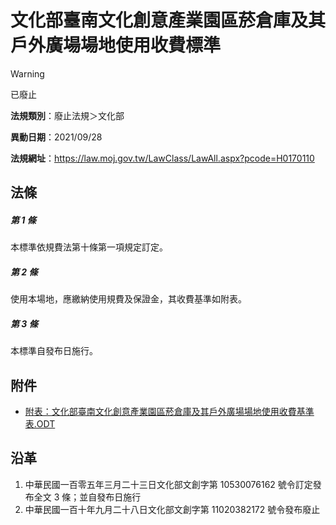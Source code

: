 # 文化部臺南文化創意產業園區菸倉庫及其戶外廣場場地使用收費標準
> [!WARNING]
> 已廢止

**法規類別**：廢止法規＞文化部

**異動日期**：2021/09/28  

**法規網址**：https://law.moj.gov.tw/LawClass/LawAll.aspx?pcode=H0170110



## 法條
##### 第 1 條
本標準依規費法第十條第一項規定訂定。

##### 第 2 條
使用本場地，應繳納使用規費及保證金，其收費基準如附表。

##### 第 3 條
本標準自發布日施行。
## 附件
* [附表：文化部臺南文化創意產業園區菸倉庫及其戶外廣場場地使用收費基準表.ODT](https://law.moj.gov.tw/LawClass/LawGetFile.ashx?FileId=0000176148)
## 沿革
1. 中華民國一百零五年三月二十三日文化部文創字第 10530076162  號令訂定發布全文 3  條；並自發布日施行
1. 中華民國一百十年九月二十八日文化部文創字第 11020382172  號令發布廢止
